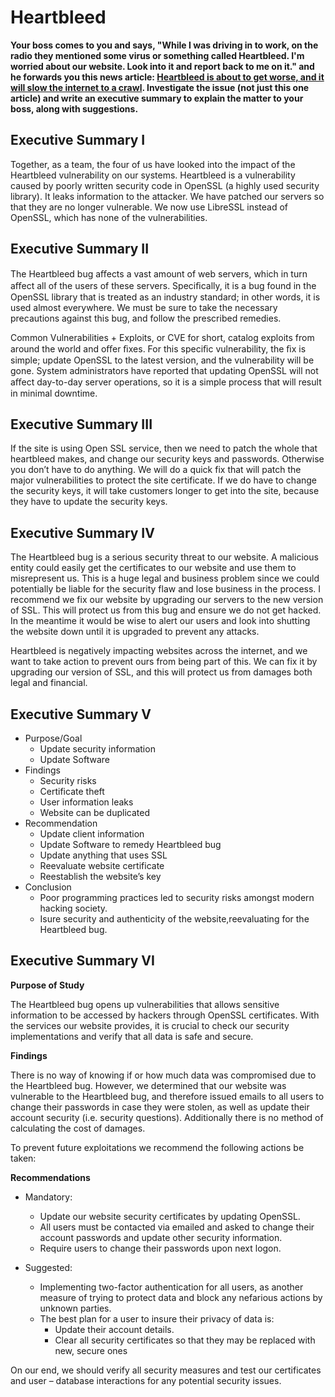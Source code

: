 Heartbleed
==========
**Your boss comes to you and says, "While I was driving in to work, on the radio they mentioned some virus or something called Heartbleed. I'm worried about our website. Look into it and report back to me on it." and he forwards you this news article: [Heartbleed is about to get worse, and it will slow the internet to a crawl](http://www.washingtonpost.com/blogs/the-switch/wp/2014/04/14/heartbleed-is-about-to-get-worse-and-it-will-slow-the-internet-to-a-crawl/). Investigate the issue (not just this one article) and write an executive summary to explain the matter to your boss, along with suggestions.**

Executive Summary I
-------------------
Together, as a team, the four of us have looked into the impact of the Heartbleed vulnerability on our systems. Heartbleed is a vulnerability caused by poorly written security code in OpenSSL (a highly used security library). It leaks information to the attacker. We have patched our servers so that they are no longer vulnerable. We now use LibreSSL instead of OpenSSL, which has none of the vulnerabilities.

Executive Summary II
--------------------
The Heartbleed bug aﬀects a vast amount of web servers, which in turn aﬀect all of the users of these servers. Speciﬁcally, it is a bug found in the OpenSSL library that is treated as an industry standard; in other words, it is used almost everywhere. We must be sure to take the necessary precautions against this bug, and follow the prescribed remedies.

Common Vulnerabilities + Exploits, or CVE for short, catalog exploits from around the world and oﬀer ﬁxes. For this speciﬁc vulnerability, the ﬁx is simple; update OpenSSL to the latest version, and the vulnerability will be gone. System administrators have reported that updating OpenSSL will not aﬀect day-to-day server operations, so it is a simple process that will result in minimal downtime.

Executive Summary III
---------------------
If the site is using Open SSL service, then we need to patch the whole that heartbleed makes, and change our security keys and passwords. Otherwise you don’t have to do anything. We will do a quick fix that will patch the major vulnerabilities to protect the site certificate. If we do have to change the security keys, it will take customers longer to get into the site, because they have to update the security keys.

Executive Summary IV
--------------------
The Heartbleed bug is a serious security threat to our website. A malicious entity could easily get the certificates to our website and use them to misrepresent us. This is a huge legal and business problem since we could potentially be liable for the security flaw and lose business in the process. I recommend we fix our website by upgrading our servers to the new version of SSL. This will protect us from this bug and ensure we do not get hacked. In the meantime it would be wise to alert our users and look into shutting the website down until it is upgraded to prevent any attacks.

Heartbleed is negatively impacting websites across the internet, and we want to take action to prevent ours from being part of this. We can fix it by upgrading our version of SSL, and this will protect us from damages both legal and financial.

Executive Summary V
-------------------
* Purpose/Goal
  * Update security information
  * Update Software
* Findings
  * Security risks
  * Certificate theft
  * User information leaks
  * Website can be duplicated
* Recommendation
  * Update client information
  * Update Software to remedy Heartbleed bug
  * Update anything that uses SSL
  * Reevaluate website certificate
  * Reestablish the website’s key
* Conclusion
  * Poor programming practices led to security risks amongst modern hacking society.
  * Isure security and authenticity of the website,reevaluating for the Heartbleed bug.

Executive Summary VI
--------------------
**Purpose of Study**

The Heartbleed bug opens up vulnerabilities that allows sensitive information to be accessed by hackers through OpenSSL certificates.
With the services our website provides, it is crucial to check our security implementations and verify that all data is safe and secure.

**Findings**

There is no way of knowing if or how much data was compromised due to the Heartbleed bug.
However, we determined that our website was vulnerable to the Heartbleed bug, and therefore issued emails to all users to change their passwords in case they were stolen, as well as update their account security (i.e. security questions).
Additionally there is no method of calculating the cost of damages.

To prevent future exploitations we recommend the following actions be taken:

**Recommendations**

* Mandatory:
  * Update our website security certificates by updating OpenSSL.
  * All users must be contacted via emailed and asked to change their account passwords and update other security information. 
  * Require users to change their passwords upon next logon.

* Suggested:
  * Implementing two-factor authentication for all users, as another measure of trying to protect data and block any nefarious actions by unknown parties.
  * The best plan for a user to insure their privacy of data is:
    * Update their account details.
    * Clear all security certificates so that they may be replaced with new, secure ones



On our end, we should verify all security measures and test our certificates and user – database interactions for any potential security issues.